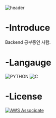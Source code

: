 ![header](https://capsule-render.vercel.app/api?type=waving&color=auto&height=200&section=header&text=Gyeol's%20Repository&fontSize=40)
# -Introduce
  Backend 공부중인 사람.
  



# -Langauge
![PYTHON](https://img.shields.io/badge/PYTHON-%E2%98%85%E2%98%85%E2%98%85%E2%98%85%E2%98%86-069D7?style=plasitc&logo=Python&logoColor=white)
![C](https://img.shields.io/badge/C-%E2%98%85%E2%98%85%E2%98%85%E2%98%85%E2%98%86-069D7?style=plasitc&logo=C&logoColor=white)
# -License
[![AWS Associcate](https://user-images.githubusercontent.com/71872133/125107468-d3e07000-e11b-11eb-9dba-2ac8c022536f.png)](https://www.credly.com/badges/04d82aec-35b4-4f11-b03d-71435241f22e/public_url)
